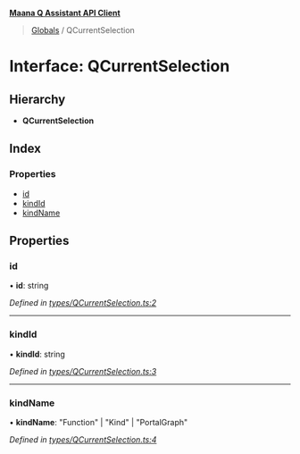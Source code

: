 **[Maana Q Assistant API Client](../README.md)**

> [Globals](../README.md) / QCurrentSelection

# Interface: QCurrentSelection

## Hierarchy

* **QCurrentSelection**

## Index

### Properties

* [id](qcurrentselection.md#id)
* [kindId](qcurrentselection.md#kindid)
* [kindName](qcurrentselection.md#kindname)

## Properties

### id

•  **id**: string

*Defined in [types/QCurrentSelection.ts:2](https://github.com/maana-io/q-assistant-client/blob/develop/src/types/QCurrentSelection.ts#L2)*

___

### kindId

•  **kindId**: string

*Defined in [types/QCurrentSelection.ts:3](https://github.com/maana-io/q-assistant-client/blob/develop/src/types/QCurrentSelection.ts#L3)*

___

### kindName

•  **kindName**: \"Function\" \| \"Kind\" \| \"PortalGraph\"

*Defined in [types/QCurrentSelection.ts:4](https://github.com/maana-io/q-assistant-client/blob/develop/src/types/QCurrentSelection.ts#L4)*

